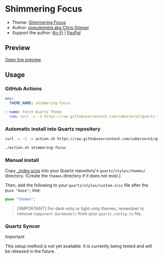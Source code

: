 # Shimmering Focus

- Theme: [Shimmering Focus](OBSIDIAN_THEME_URL%)
- Author: <a href="https://github.com/chrisgrieser/shimmering-focus" target="_blank" rel="noopener noreferrer">pseudometa aka Chris Grieser</a>
- Support the author: <a href="https://ko-fi.com/pseudometa" target="_blank" rel="noopener noreferrer">Ko-Fi</a> | <a href="https://www.paypal.me/ChrisGrieser" target="_blank" rel="noopener noreferrer">PayPal</a>

## Preview

[Open live preview](https://quartz-themes.github.io/shimmering-focus/)

## Usage

### GitHub Actions

```yaml
env:
  THEME_NAME: shimmering-focus
```

```yaml
- name: Fetch Quartz Theme
  run: curl -s -S https://raw.githubusercontent.com/saberzero1/quartz-themes/master/action.sh | bash -s -- $THEME_NAME
```

### Automatic install into Quartz repository

```bash
curl -s -S -o action.sh https://raw.githubusercontent.com/saberzero1/quartz-themes/master/action.sh

./action.sh shimmering-focus
```

### Manual install

Copy [\_index.scss](./_index.scss) into your Quartz repository's `quartz/styles/themes/` directory. (Create the `themes` directory if it does not exist.)

Then, add the following to your `quartz/styles/custom.scss` file after the `@use "base";` line:

```scss
@use "themes";
```

> [!IMPORTANT] For dark-only or light-only themes, remember to remove `Component.Darkmode()` from your `quartz.config.ts` file.

### Quartz Syncer

> [!IMPORTANT]
> This setup method is not yet available. It is currently being tested and will be released in the future.

